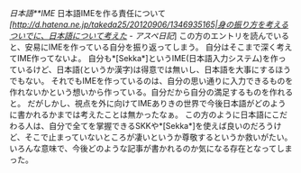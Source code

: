 *日本語**IME* 日本語IMEを作る責任について
 *[http://d.hatena.ne.jp/takeda25/20120906/1346935165|身の振り方を考えるついでに、日本語について考えた - アスペ日記*]
この方のエントリを読んでいると、安易にIMEを作っている自分を振り返ってしまう。
自分はそこまで深く考えてIME作ってないよ。
自分も*[Sekka*]というIME(日本語入力システム)を作っているけど、日本語(というか漢字)は得意では無いし、日本語を大事にするほうでもない。
それでもIMEを作っているのは、自分の思い通りに入力できるものを作れないかという想いから作っている。自分だから自分の満足するものを作れると。
だがしかし、視点を外に向けてIMEありきの世界で今後日本語がどのように書かれるかまでは考えたことは無かったなぁ。
この方のように日本語にこだわる人は、自分で全てを掌握できるSKKや*[Sekka*]を使えば良いのだろうけど、そこで止まっていないところが凄いというか尊敬するというか救いがたい。
いろんな意味で、今後どのような記事が書かれるのか気になる存在となってしまった。
